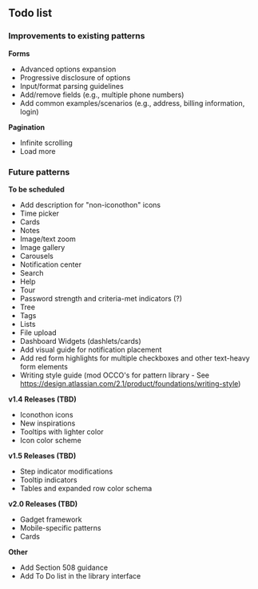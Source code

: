 ## Todo list

### Improvements to existing patterns
__Forms__
- Advanced options expansion
- Progressive disclosure of options
- Input/format parsing guidelines
- Add/remove fields (e.g., multiple phone numbers)
- Add common examples/scenarios (e.g., address, billing information, login)

__Pagination__
- Infinite scrolling
- Load more

### Future patterns
__To be scheduled__
- Add description for "non-iconothon" icons
- Time picker
- Cards
- Notes
- Image/text zoom
- Image gallery
- Carousels
- Notification center
- Search
- Help
- Tour
- Password strength and criteria-met indicators (?)
- Tree
- Tags
- Lists
- File upload
- Dashboard Widgets (dashlets/cards)
- Add visual guide for notification placement
- Add red form highlights for multiple checkboxes and other text-heavy form elements
- Writing style guide (mod OCCO's for pattern library - See https://design.atlassian.com/2.1/product/foundations/writing-style)

__v1.4 Releases (TBD)__
- Iconothon icons
- New inspirations
- Tooltips with lighter color
- Icon color scheme

__v1.5 Releases (TBD)__
- Step indicator modifications
- Tooltip indicators
- Tables and expanded row color schema

__v2.0 Releases (TBD)__
- Gadget framework
- Mobile-specific patterns
- Cards


__Other__
- Add Section 508 guidance
- Add To Do list in the library interface
